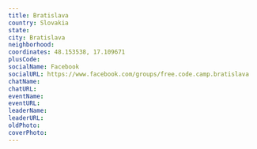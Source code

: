 ```yaml
---
title: Bratislava
country: Slovakia
state: 
city: Bratislava
neighborhood: 
coordinates: 48.153538, 17.109671
plusCode:
socialName: Facebook
socialURL: https://www.facebook.com/groups/free.code.camp.bratislava
chatName:
chatURL:
eventName:
eventURL:
leaderName:
leaderURL:
oldPhoto: 
coverPhoto:
---
```

